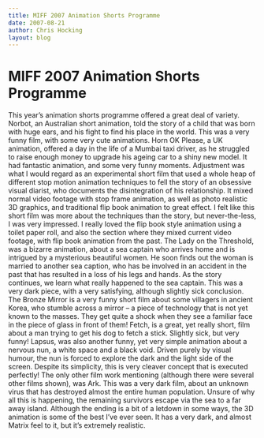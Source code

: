 ```yaml
---
title: MIFF 2007 Animation Shorts Programme
date: 2007-08-21
author: Chris Hocking
layout: blog
---
```

# MIFF 2007 Animation Shorts Programme

This year’s animation shorts programme offered a great deal of variety. Norbot, an Australian short animation, told the story of a child that was born with huge ears, and his fight to find his place in the world. This was a very funny film, with some very cute animations. Horn OK Please, a UK animation, offered a day in the life of a Mumbai taxi driver, as he struggled to raise enough money to upgrade his ageing car to a shiny new model. It had fantastic animation, and some very funny moments. Adjustment was what I would regard as an experimental short film that used a whole heap of different stop motion animation techniques to fell the story of an obsessive visual diarist, who documents the disintegration of his relationship. It mixed normal video footage with stop frame animation, as well as photo realistic 3D graphics, and traditional flip book animation to great effect. I felt like this short film was more about the techniques than the story, but never-the-less, I was very impressed. I really loved the flip book style animation using a toilet paper roll, and also the section where they mixed current video footage, with flip book animation from the past. The Lady on the Threshold, was a bizarre animation, about a sea captain who arrives home and is intrigued by a mysterious beautiful women. He soon finds out the woman is married to another sea caption, who has be involved in an accident in the past that has resulted in a loss of his legs and hands. As the story continues, we learn what really happened to the sea captain. This was a very dark piece, with a very satisfying, although slightly sick conclusion. The Bronze Mirror is a very funny short film about some villagers in ancient Korea, who stumble across a mirror – a piece of technology that is not yet known to the masses. They get quite a shock when they see a familiar face in the piece of glass in front of them! Fetch, is a great, yet really short, film about a man trying to get his dog to fetch a stick. Slightly sick, but very funny! Lapsus, was also another funny, yet very simple animation about a nervous nun, a white space and a black void. Driven purely by visual humour, the nun is forced to explore the dark and the light side of the screen. Despite its simplicity, this is very cleaver concept that is executed perfectly! The only other film work mentioning (although there were several other films shown), was Ark. This was a very dark film, about an unknown virus that has destroyed almost the entire human population. Unsure of why all this is happening, the remaining survivors escape via the sea to a far away island. Although the ending is a bit of a letdown in some ways, the 3D animation is some of the best I’ve ever seen. It has a very dark, and almost Matrix feel to it, but it’s extremely realistic.
